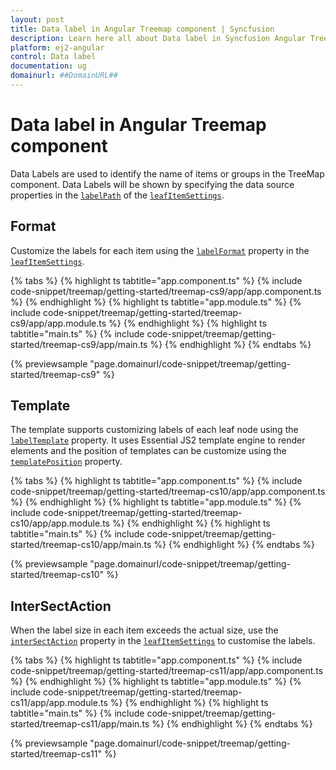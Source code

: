 ```yaml
---
layout: post
title: Data label in Angular Treemap component | Syncfusion
description: Learn here all about Data label in Syncfusion Angular Treemap component of Syncfusion Essential JS 2 and more.
platform: ej2-angular
control: Data label 
documentation: ug
domainurl: ##DomainURL##
---
```


# Data label in Angular Treemap component

Data Labels are used to identify the name of items or groups in the TreeMap component. Data Labels will be shown by specifying the data source properties in the [`labelPath`](https://ej2.syncfusion.com/angular/documentation/api/treemap/leafItemSettingsModel/#labelpath) of the [`leafItemSettings`](https://ej2.syncfusion.com/angular/documentation/api/treemap/#leafitemsettings).

## Format

Customize the labels for each item using the [`labelFormat`](https://ej2.syncfusion.com/angular/documentation/api/treemap/leafItemSettingsModel/#labelformat) property in the [`leafItemSettings`](https://ej2.syncfusion.com/angular/documentation/api/treemap/#leafitemsettings).

{% tabs %}
{% highlight ts tabtitle="app.component.ts" %}
{% include code-snippet/treemap/getting-started/treemap-cs9/app/app.component.ts %}
{% endhighlight %}
{% highlight ts tabtitle="app.module.ts" %}
{% include code-snippet/treemap/getting-started/treemap-cs9/app/app.module.ts %}
{% endhighlight %}
{% highlight ts tabtitle="main.ts" %}
{% include code-snippet/treemap/getting-started/treemap-cs9/app/main.ts %}
{% endhighlight %}
{% endtabs %}
  
{% previewsample "page.domainurl/code-snippet/treemap/getting-started/treemap-cs9" %}

## Template

The template supports customizing labels of each leaf node using the [`labelTemplate`](https://ej2.syncfusion.com/angular/documentation/api/treemap/leafItemSettingsModel/#labeltemplate) property. It uses Essential JS2 template engine to render elements and the position of templates can be customize using the [`templatePosition`](https://ej2.syncfusion.com/angular/documentation/api/treemap/leafItemSettingsModel/#templateposition) property.

{% tabs %}
{% highlight ts tabtitle="app.component.ts" %}
{% include code-snippet/treemap/getting-started/treemap-cs10/app/app.component.ts %}
{% endhighlight %}
{% highlight ts tabtitle="app.module.ts" %}
{% include code-snippet/treemap/getting-started/treemap-cs10/app/app.module.ts %}
{% endhighlight %}
{% highlight ts tabtitle="main.ts" %}
{% include code-snippet/treemap/getting-started/treemap-cs10/app/main.ts %}
{% endhighlight %}
{% endtabs %}
  
{% previewsample "page.domainurl/code-snippet/treemap/getting-started/treemap-cs10" %}

## InterSectAction

When the label size in each item exceeds the actual size, use the [`interSectAction`](https://ej2.syncfusion.com/angular/documentation/api/treemap/leafItemSettingsModel/#intersectaction) property in the [`leafItemSettings`](https://ej2.syncfusion.com/angular/documentation/api/treemap/#leafitemsettings) to customise the labels.

{% tabs %}
{% highlight ts tabtitle="app.component.ts" %}
{% include code-snippet/treemap/getting-started/treemap-cs11/app/app.component.ts %}
{% endhighlight %}
{% highlight ts tabtitle="app.module.ts" %}
{% include code-snippet/treemap/getting-started/treemap-cs11/app/app.module.ts %}
{% endhighlight %}
{% highlight ts tabtitle="main.ts" %}
{% include code-snippet/treemap/getting-started/treemap-cs11/app/main.ts %}
{% endhighlight %}
{% endtabs %}
  
{% previewsample "page.domainurl/code-snippet/treemap/getting-started/treemap-cs11" %}